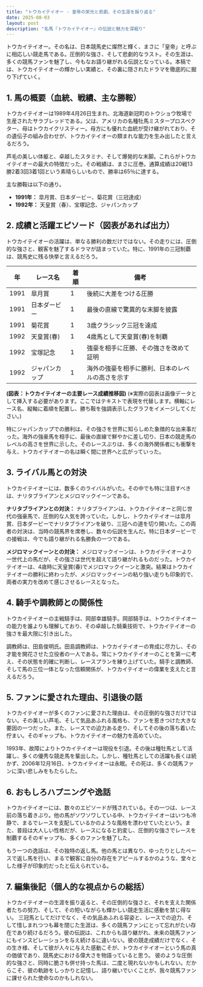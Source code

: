 ```yaml
---
title: "トウカイテイオー - 皇帝の栄光と悲劇、その生涯を振り返る"
date: 2025-08-03
layout: post
description: "名馬『トウカイテイオー』の伝説と魅力を深堀り"
---
```


トウカイテイオー。その名は、日本競馬史に燦然と輝く、まさに「皇帝」と呼ぶに相応しい競走馬である。圧倒的な強さ、そして悲劇的なラスト。その生涯は、多くの競馬ファンを魅了し、今もなお語り継がれる伝説となっている。本稿では、トウカイテイオーの輝かしい実績と、その裏に隠されたドラマを徹底的に掘り下げていく。


## 1. 馬の概要（血統、戦績、主な勝鞍）

トウカイテイオーは1989年4月26日生まれ、北海道新冠町のトウショウ牧場で生産されたサラブレッドである。父は、アメリカの名種牡馬ミスタープロスペクター、母はトウカイクリスティー。母方にも優れた血統が受け継がれており、その遺伝子の組み合わせが、トウカイテイオーの類まれな能力を生み出したと言えるだろう。

芦毛の美しい体躯と、卓越したスタミナ、そして爆発的な末脚。これらがトウカイテイオーの最大の特徴だった。その戦績は、まさに圧巻。通算成績は20戦13勝2着3回3着1回という素晴らしいもので、勝率は65％に達する。

主な勝鞍は以下の通り。

* **1991年：** 皐月賞、日本ダービー、菊花賞（三冠達成）
* **1992年：** 天皇賞（春）、宝塚記念、ジャパンカップ


## 2. 成績と活躍エピソード（図表があれば出力）

トウカイテイオーの活躍は、単なる勝利の数だけではない。その走りには、圧倒的な強さと、観客を魅了するドラマが詰まっていた。特に、1991年の三冠制覇は、競馬史に残る快挙と言えるだろう。

| 年 | レース名          | 着順 | 備考                                   |
|---|-------------------|-----|----------------------------------------|
| 1991 | 皐月賞            | 1   | 後続に大差をつける圧勝                 |
| 1991 | 日本ダービー        | 1   | 最後の直線で驚異的な末脚を披露          |
| 1991 | 菊花賞            | 1   | 3歳クラシック三冠を達成               |
| 1992 | 天皇賞(春)        | 1   | 4歳馬として天皇賞(春)を制覇           |
| 1992 | 宝塚記念          | 1   | 強豪を相手に圧勝、その強さを改めて証明 |
| 1992 | ジャパンカップ      | 1   | 海外の強豪を相手に勝利、日本のレベルの高さを示す |

**(図表：トウカイテイオーの主要レース成績推移図)**  (※実際の図表は画像データとして挿入する必要があります。ここではテキストで表現を代替します。横軸にレース名、縦軸に着順を配置し、勝ち鞍を強調表示したグラフをイメージしてください。)


特にジャパンカップでの勝利は、その強さを世界に知らしめた象徴的な出来事だった。海外の強豪馬を相手に、最後の直線で鮮やかに差し切り、日本の競走馬のレベルの高さを世界に示した。そのレースぶりは、多くの海外関係者にも衝撃を与え、トウカイテイオーの名は瞬く間に世界へと広がっていった。


## 3. ライバル馬との対決

トウカイテイオーには、数多くのライバルがいた。その中でも特に注目すべきは、ナリタブライアンとメジロマックイーンである。

**ナリタブライアンとの対決：**  ナリタブライアンは、トウカイテイオーと同じ世代の強豪馬で、圧倒的な人気を誇っていた。しかし、トウカイテイオーは皐月賞、日本ダービーでナリタブライアンを破り、三冠への道を切り開いた。この両者の対決は、当時の競馬界を席巻し、数々の伝説を生んだ。特に日本ダービーでの接戦は、今でも語り継がれる名勝負の一つである。

**メジロマックイーンとの対決：** メジロマックイーンは、トウカイテイオーより一世代上の馬だが、その強さは世代を超えて語り継がれるものだった。トウカイテイオーは、4歳時に天皇賞(春)でメジロマックイーンと激突。結果はトウカイテイオーの勝利に終わったが、メジロマックイーンの粘り強い走りも印象的で、両者の実力を改めて感じさせるレースとなった。


## 4. 騎手や調教師との関係性

トウカイテイオーの主戦騎手は、岡部幸雄騎手。岡部騎手は、トウカイテイオーの能力を誰よりも理解しており、その卓越した騎乗技術で、トウカイテイオーの強さを最大限に引き出した。

調教師は、田島俊明氏。田島調教師は、トウカイテイオーの育成に尽力し、その才能を開花させた立役者の一人である。常にトウカイテイオーのことを第一に考え、その状態を的確に判断し、レースプランを練り上げていた。騎手と調教師、そして馬の三位一体となった信頼関係が、トウカイテイオーの偉業を支えたと言えるだろう。


## 5. ファンに愛された理由、引退後の話

トウカイテイオーが多くのファンに愛された理由は、その圧倒的な強さだけではない。その美しい芦毛、そして気品あふれる風格も、ファンを惹きつけた大きな要因の一つだった。また、レースでの迫力ある走り、そしてその後の落ち着いた佇まい。そのギャップも、トウカイテイオーの魅力を高めていた。

1993年、故障によりトウカイテイオーは現役を引退。その後は種牡馬として活躍し、多くの優秀な競走馬を輩出した。しかし、種牡馬としての活躍も長くは続かず、2006年12月16日、トウカイテイオーは永眠。その死は、多くの競馬ファンに深い悲しみをもたらした。


## 6. おもしろハプニングや逸話

トウカイテイオーには、数々のエピソードが残されている。その一つは、レース前の落ち着きぶり。他の馬がソワソワしている中、トウカイテイオーはいつも冷静で、まるでレースを支配しているかのような風格を漂わせていたという。また、普段は大人しい性格だが、レースになると豹変し、圧倒的な強さでレースを制覇するそのギャップも、多くのファンを魅了した。

もう一つの逸話は、その独特の返し馬。他の馬とは異なり、ゆったりとしたペースで返し馬を行い、まるで観客に自分の存在をアピールするかのような、堂々とした様子が印象的だったと伝えられている。


## 7. 編集後記（個人的な視点からの総括）

トウカイテイオーの生涯を振り返ると、その圧倒的な強さと、それを支えた関係者たちの努力、そして、その短いながらも輝かしい競走生活に感動を禁じ得ない。  三冠馬としてだけでなく、その気品あふれる容姿と、レースでの迫力、そして惜しまれつつも幕を閉じた生涯は、多くの競馬ファンにとって忘れがたい存在であり続けるだろう。彼の伝説は、これからも語り継がれ、未来の競馬ファンにもインスピレーションを与え続けるに違いない。彼の競走成績だけでなく、その生き様、そして彼が人々に与えた感動こそが、トウカイテイオーという馬の真の価値であり、競馬史における偉大さを物語っていると思う。  彼のような圧倒的な強さと、同時に脆さも併せ持った馬は、二度と現れないかもしれない。だからこそ、彼の軌跡をしっかりと記憶し、語り継いでいくことが、我々競馬ファンに課せられた使命なのかもしれない。
